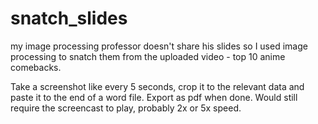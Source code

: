 # snatch_slides

my image processing professor doesn't share his slides so I used image processing to snatch them from the uploaded video - top 10 anime comebacks.

Take a screenshot like every 5 seconds, crop it to the relevant data and paste it to the end of a word file. Export as pdf when done. Would still require the screencast to play, probably 2x or 5x speed.
